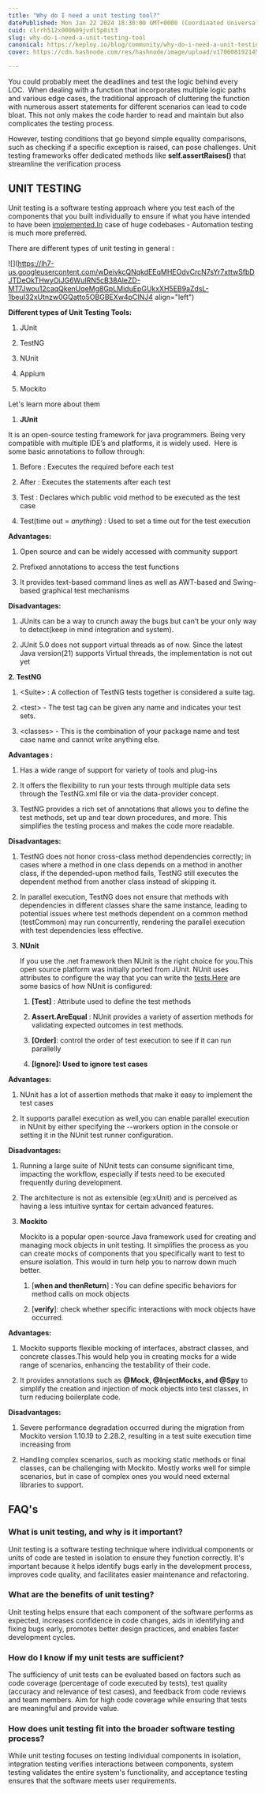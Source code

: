 ```yaml
---
title: "Why do I need a unit testing tool?"
datePublished: Mon Jan 22 2024 18:30:00 GMT+0000 (Coordinated Universal Time)
cuid: clrrh512x000609jvdl5p0it3
slug: why-do-i-need-a-unit-testing-tool
canonical: https://keploy.io/blog/community/why-do-i-need-a-unit-testing-tool
cover: https://cdn.hashnode.com/res/hashnode/image/upload/v1706081921450/f314fbd0-dc8e-447a-9900-15d7db2bfe58.png

---
```


You could probably meet the deadlines and test the logic behind every LOC.  When dealing with a function that incorporates multiple logic paths and various edge cases, the traditional approach of cluttering the function with numerous assert statements for different scenarios can lead to code bloat. This not only makes the code harder to read and maintain but also complicates the testing process.

However, testing conditions that go beyond simple equality comparisons, such as checking if a specific exception is raised, can pose challenges. Unit testing frameworks offer dedicated methods like **self.assertRaises()** that streamline the verification process

## **UNIT TESTING**

Unit testing is a software testing approach where you test each of the components that you built individually to ensure if what you have intended to have been [implemented.In](http://implemented.In) case of huge codebases - Automation testing is much more preferred.

There are different types of unit testing in general :

![](https://lh7-us.googleusercontent.com/wDeivkcQNqkdEEqMHEOdvCrcN7sYr7xttwSfbDJTDeOkTHwyOiJG6WuIRN5cB38AleZD-MT7Jwou12caqQkenUqeMg8GpLMiduEpGUkxXH5EB9aZdsL-1beuI32xUtnzw0GQatto5OBGBEXw4pCINJ4 align="left")

**Different types of Unit Testing Tools:**

1. JUnit
    
2. TestNG
    
3. NUnit
    
4. Appium
    
5. Mockito
    

Let's learn more about them

1. **JUnit**
    

It is an open-source testing framework for java programmers. Being very compatible with multiple IDE’s and platforms, it is widely used.  Here is some basic annotations to follow through:

1. Before : Executes the required before each test
    
2. After : Executes the statements after each test
    
3. Test : Declares which public void method to be executed as the test case
    
4. Test(time out = *anything*) : Used to set a time out for the test execution
    

**Advantages:**

1. Open source and can be widely accessed with community support
    
2. Prefixed annotations to access the test functions
    
3. It provides text-based command lines as well as AWT-based and Swing-based graphical test mechanisms
    

**Disadvantages:**

1. JUnits can be a way to crunch away the bugs but can’t be your only way to detect(keep in mind integration and system).
    
2. JUnit 5.0 does not support virtual threads as of now. Since the latest Java version(21) supports Virtual threads, the implementation is not out yet
    

**2\. TestNG**

1. &lt;Suite&gt; : A collection of TestNG tests together is considered a suite tag.
    
2. &lt;test&gt; - The test tag can be given any name and indicates your test sets.
    
3. &lt;classes&gt; - This is the combination of your package name and test case name and cannot write anything else.
    

**Advantages :**

1. Has a wide range of support for variety of tools and plug-ins
    
2. It offers the flexibility to run your tests through multiple data sets through the TestNG.xml file or via the data-provider concept.
    
3. TestNG provides a rich set of annotations that allows you to define the test methods, set up and tear down procedures, and more. This simplifies the testing process and makes the code more readable.
    

**Disadvantages:**

1. TestNG does not honor cross-class method dependencies correctly; in cases where a method in one class depends on a method in another class, if the depended-upon method fails, TestNG still executes the dependent method from another class instead of skipping it.
    
2. In parallel execution, TestNG does not ensure that methods with dependencies in different classes share the same instance, leading to potential issues where test methods dependent on a common method (testCommon) may run concurrently, rendering the parallel execution with test dependencies less effective.
    
3. **NUnit**
    
    If you use the .net framework then NUnit is the right choice for you.This open source platform was initially ported from JUnit. NUnit uses attributes to configure the way that you can write the [tests.Here](http://tests.Here) are some basics of how NUnit is configured:
    
    1. **\[Test\]** : Attribute used to define the test methods
        
    2. **Assert.AreEqual** : NUnit provides a variety of assertion methods for validating expected outcomes in test methods.
        
    3. **\[Order\]**: control the order of test execution to see if it can run parallelly
        
    4. **\[Ignore\]: Used to ignore test cases**
        

**Advantages:**

1. NUnit has a lot of assertion methods that make it easy to implement the test cases
    
2. It supports parallel execution as well,you can enable parallel execution in NUnit by either specifying the --workers option in the console or setting it in the NUnit test runner configuration.
    

**Disadvantages:**

1. Running a large suite of NUnit tests can consume significant time, impacting the workflow, especially if tests need to be executed frequently during development.
    
2. The architecture is not as extensible (eg:xUnit) and is perceived as having a less intuitive syntax for certain advanced features.
    
3. **Mockito**
    
    Mockito is a popular open-source Java framework used for creating and managing mock objects in unit testing. It simplifies the process as you can create mocks of components that you specifically want to test to ensure isolation. This would in turn help you to narrow down much better.
    
    1. \[**when and thenReturn**\] : You can define specific behaviors for method calls on mock objects
        
    2. \[**verify**\]: check whether specific interactions with mock objects have occurred.
        

**Advantages:**

1. Mockito supports flexible mocking of interfaces, abstract classes, and concrete classes.This would help you in creating mocks for a wide range of scenarios, enhancing the testability of their code.
    
2. It provides annotations such as **@Mock, @InjectMocks, and @Spy** to simplify the creation and injection of mock objects into test classes, in turn reducing boilerplate code.
    

**Disadvantages:**

1. Severe performance degradation occurred during the migration from Mockito version 1.10.19 to 2.28.2, resulting in a test suite execution time increasing from
    
2. Handling complex scenarios, such as mocking static methods or final classes, can be challenging with Mockito. Mostly works well for simple scenarios, but in case of complex ones you would need external libraries to support.  
    

## FAQ's

### What is unit testing, and why is it important?

Unit testing is a software testing technique where individual components or units of code are tested in isolation to ensure they function correctly. It's important because it helps identify bugs early in the development process, improves code quality, and facilitates easier maintenance and refactoring.

### What are the benefits of unit testing?

Unit testing helps ensure that each component of the software performs as expected, increases confidence in code changes, aids in identifying and fixing bugs early, promotes better design practices, and enables faster development cycles.

### How do I know if my unit tests are sufficient?

The sufficiency of unit tests can be evaluated based on factors such as code coverage (percentage of code executed by tests), test quality (accuracy and relevance of test cases), and feedback from code reviews and team members. Aim for high code coverage while ensuring that tests are meaningful and provide value.

### How does unit testing fit into the broader software testing process?

While unit testing focuses on testing individual components in isolation, integration testing verifies interactions between components, system testing validates the entire system's functionality, and acceptance testing ensures that the software meets user requirements.